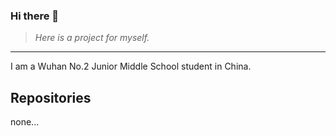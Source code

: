 ### Hi there 👋

> *Here is a project for myself.*

---

I am a Wuhan No.2 Junior Middle School student in China.

## Repositories

none...
